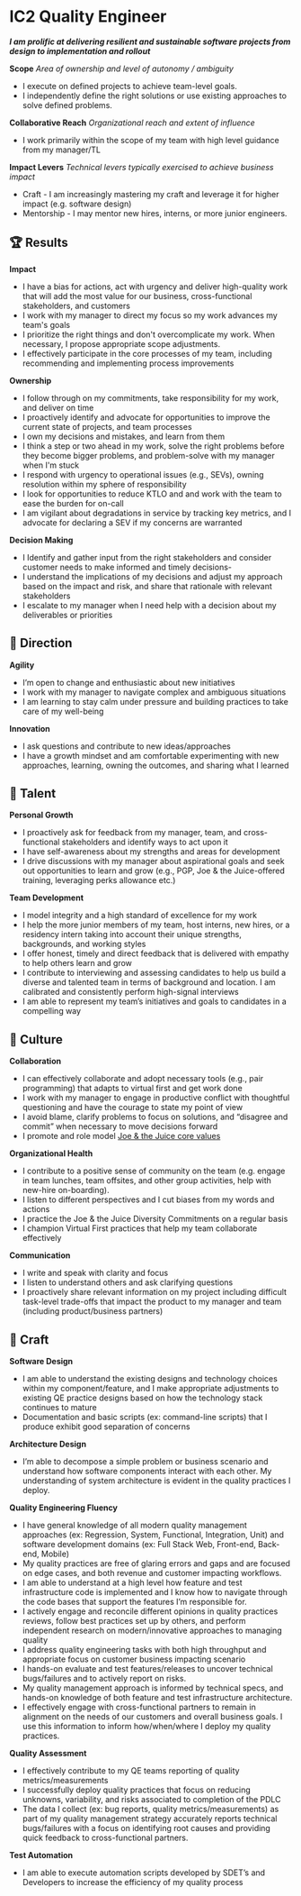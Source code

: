 IC2 Quality Engineer
====================

**_I am prolific at delivering resilient and sustainable software projects from design to implementation and rollout_**

**Scope** _Area of ownership and level of autonomy / ambiguity_

*   I execute on defined projects to achieve team-level goals.
*   I independently define the right solutions or use existing approaches to solve defined problems.

**Collaborative Reach** _Organizational reach and extent of influence_

*   I work primarily within the scope of my team with high level guidance from my manager/TL

**Impact Levers** _Technical levers typically exercised to achieve business impact_

*   Craft - I am increasingly mastering my craft and leverage it for higher impact (e.g. software design)
*   Mentorship - I may mentor new hires, interns, or more junior engineers.

🏆 Results
----------

**Impact**

*   I have a bias for actions, act with urgency and deliver high-quality work that will add the most value for our business, cross-functional stakeholders, and customers
*   I work with my manager to direct my focus so my work advances my team's goals
*   I prioritize the right things and don't overcomplicate my work. When necessary, I propose appropriate scope adjustments.
*   I effectively participate in the core processes of my team, including recommending and implementing process improvements

**Ownership**

*   I follow through on my commitments, take responsibility for my work, and deliver on time
*   I proactively identify and advocate for opportunities to improve the current state of projects, and team processes
*   I own my decisions and mistakes, and learn from them
*   I think a step or two ahead in my work, solve the right problems before they become bigger problems, and problem-solve with my manager when I'm stuck
*   I respond with urgency to operational issues (e.g., SEVs), owning resolution within my sphere of responsibility
*   I look for opportunities to reduce KTLO and and work with the team to ease the burden for on-call
*   I am vigilant about degradations in service by tracking key metrics, and I advocate for declaring a SEV if my concerns are warranted

**Decision Making**

*   I Identify and gather input from the right stakeholders and consider customer needs to make informed and timely decisions-
*   I understand the implications of my decisions and adjust my approach based on the impact and risk, and share that rationale with relevant stakeholders
*   I escalate to my manager when I need help with a decision about my deliverables or priorities

🌟 Direction
------------

**Agility**

*   I’m open to change and enthusiastic about new initiatives
*   I work with my manager to navigate complex and ambiguous situations
*   I am learning to stay calm under pressure and building practices to take care of my well-being

**Innovation**

*   I ask questions and contribute to new ideas/approaches
*   I have a growth mindset and am comfortable experimenting with new approaches, learning, owning the outcomes, and sharing what I learned

🌳 Talent
---------

**Personal Growth**

*   I proactively ask for feedback from my manager, team, and cross-functional stakeholders and identify ways to act upon it
*   I have self-awareness about my strengths and areas for development
*   I drive discussions with my manager about aspirational goals and seek out opportunities to learn and grow (e.g., PGP, Joe & the Juice-offered training, leveraging perks allowance etc.)

**Team Development**

*   I model integrity and a high standard of excellence for my work
*   I help the more junior members of my team, host interns, new hires, or a residency intern taking into account their unique strengths, backgrounds, and working styles
*   I offer honest, timely and direct feedback that is delivered with empathy to help others learn and grow
*   I contribute to interviewing and assessing candidates to help us build a diverse and talented team in terms of background and location. I am calibrated and consistently perform high-signal interviews
*   I am able to represent my team’s initiatives and goals to candidates in a compelling way

🌈 Culture
----------

**Collaboration**

*   I can effectively collaborate and adopt necessary tools (e.g., pair programming) that adapts to virtual first and get work done
*   I work with my manager to engage in productive conflict with thoughtful questioning and have the courage to state my point of view
*   I avoid blame, clarify problems to focus on solutions, and “disagree and commit” when necessary to move decisions forward
*   I promote and role model [Joe & the Juice core values](https://assets.website-files.com/5faab59958d8a0c5566dbb92/60098d67db24724c88361ab8_ManifestLegacy-23.07.18.pdf)

**Organizational Health**

*   I contribute to a positive sense of community on the team (e.g. engage in team lunches, team offsites, and other group activities, help with new-hire on-boarding).
*   I listen to different perspectives and I cut biases from my words and actions
*   I practice the Joe & the Juice Diversity Commitments on a regular basis
*   I champion Virtual First practices that help my team collaborate effectively

**Communication**

*   I write and speak with clarity and focus
*   I listen to understand others and ask clarifying questions
*   I proactively share relevant information on my project including difficult task-level trade-offs that impact the product to my manager and team (including product/business partners)

🦉 Craft
--------

**Software Design**

*   I am able to understand the existing designs and technology choices within my component/feature, and I make appropriate adjustments to existing QE practice designs based on how the technology stack continues to mature
*   Documentation and basic scripts (ex: command-line scripts) that I produce exhibit good separation of concerns

**Architecture Design**

*   I’m able to decompose a simple problem or business scenario and understand how software components interact with each other. My understanding of system architecture is evident in the quality practices I deploy.

**Quality Engineering Fluency**

*   I have general knowledge of all modern quality management approaches (ex: Regression, System, Functional, Integration, Unit) and software development domains (ex: Full Stack Web, Front-end, Back-end, Mobile)
*   My quality practices are free of glaring errors and gaps and are focused on edge cases, and both revenue and customer impacting workflows.
*   I am able to understand at a high level how feature and test infrastructure code is implemented and I know how to navigate through the code bases that support the features I’m responsible for.
*   I actively engage and reconcile different opinions in quality practices reviews, follow best practices set up by others, and perform independent research on modern/innovative approaches to managing quality
*   I address quality engineering tasks with both high throughput and appropriate focus on customer business impacting scenario
*   I hands-on evaluate and test features/releases to uncover technical bugs/failures and to actively report on risks.
*   My quality management approach is informed by technical specs, and hands-on knowledge of both feature and test infrastructure architecture.
*   I effectively engage with cross-functional partners to remain in alignment on the needs of our customers and overall business goals. I use this information to inform how/when/where I deploy my quality practices.

**Quality Assessment**

*   I effectively contribute to my QE teams reporting of quality metrics/measurements
*   I successfully deploy quality practices that focus on reducing unknowns, variability, and risks associated to completion of the PDLC
*   The data I collect (ex: bug reports, quality metrics/measurements) as part of my quality management strategy accurately reports technical bugs/failures with a focus on identifying root causes and providing quick feedback to cross-functional partners.

**Test Automation**

*   I am able to execute automation scripts developed by SDET’s and Developers to increase the efficiency of my quality process